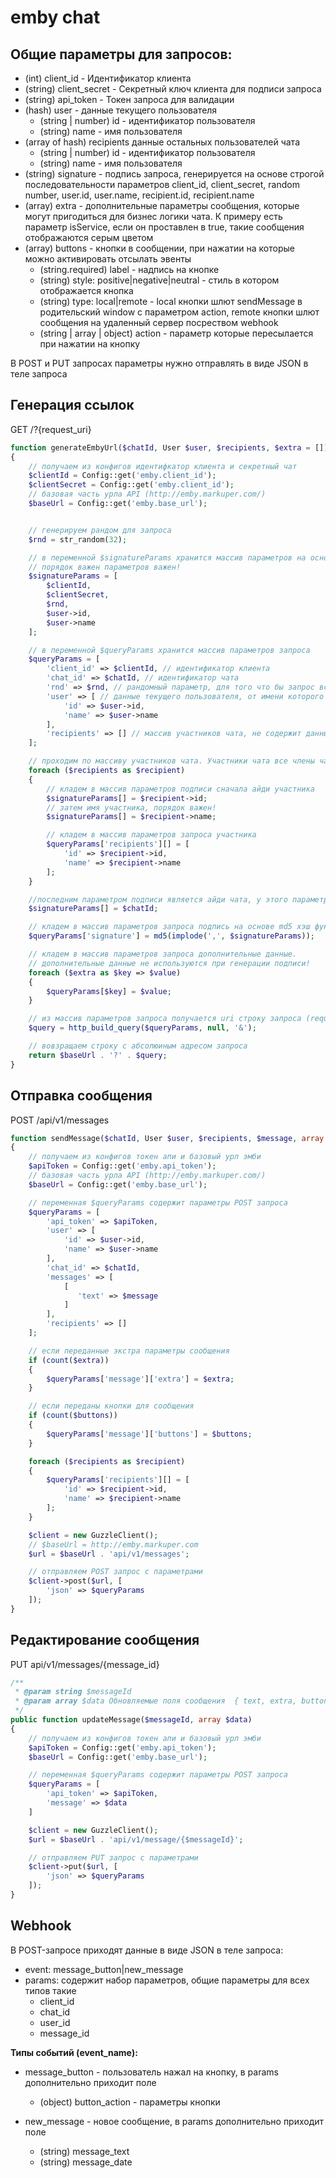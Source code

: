 # emby chat


## Общие параметры для запросов:

* (int) client_id - Идентификатор клиента
* (string) client_secret - Секретный ключ клиента для подписи запроса 
* (string) api_token - Токен запроса для валидации
* (hash) user - данные текущего пользователя
    * (string | number) id - идентификатор пользователя
    * (string) name - имя пользователя
* (array of hash) recipients данные остальных пользователей чата
    * (string | number) id - идентификатор пользователя
    * (string) name - имя пользователя
* (string) signature - подпись запроса, генерируется на основе строгой последовательности параметров client_id, client_secret, random number, user.id, user.name, recipient.id, recipient.name
* (array) extra - дополнительные параметры сообщения, которые могут пригодиться для бизнес логики чата. К примеру есть параметр isService, если он проставлен в true, такие сообщения отображаются серым цветом
* (array) buttons - кнопки в сообщении, при нажатии на которые можно активировать отсылать эвенты
    * (string.required) label - надпись на кнопке
    * (string) style: positive|negative|neutral - стиль в котором отображается кнопка
    * (string) type: local|remote - local кнопки шлют sendMessage в родительский window c параметром action, remote кнопки шлют сообщения на удаленный сервер посреством webhook
    * (string | array | object) action - параметр которые пересылается при нажатии на кнопку

В POST и PUT запросах параметры нужно отправлять в виде JSON в теле запроса

## Генерация ссылок

GET /?{request_uri}

```php
function generateEmbyUrl($chatId, User $user, $recipients, $extra = [])
{
    // получаем из конфигов идентифкатор клиента и секретный чат
    $clientId = Config::get('emby.client_id');
    $clientSecret = Config::get('emby.client_id');
    // базовая часть урла API (http://emby.markuper.com/)
    $baseUrl = Config::get('emby.base_url');


    // генерируем рандом для запроса
    $rnd = str_random(32);

    // в переменной $signatureParams хранится массив параметров на основе которых будет сгенерирована строка подписи
    // порядок важен параметров важен!
    $signatureParams = [
        $clientId,
        $clientSecret,
        $rnd,
        $user->id,
        $user->name
    ];

    // в переменной $queryParams хранится массив параметров запроса
    $queryParams = [
        'client_id' => $clientId, // идентификатор клиента
        'chat_id' => $chatId, // идентификатор чата
        'rnd' => $rnd, // рандомный параметр, для того что бы запрос всегда был с разной подписью
        'user' => [ // данные текущего пользователя, от имени которого будем писать в чат
            'id' => $user->id,
            'name' => $user->name
        ],
        'recipients' => [] // массив участников чата, не содержит данные текузего пользователя
    ];

    // проходим по массиву участников чата. Участники чата все члены чата, кроме того человека от чьего имени загружаем чат
    foreach ($recipients as $recipient)
    {
        // кладем в массив параметров подписи сначала айди участника
        $signatureParams[] = $recipient->id;
        // затем имя участника, порядок важен!
        $signatureParams[] = $recipient->name;

        // кладем в массив параметров запроса участника
        $queryParams['recipients'][] = [
            'id' => $recipient->id,
            'name' => $recipient->name
        ];
    }

    //последним параметром подписи является айди чата, у этого параметра ключ числовой
    $signatureParams[] = $chatId;

    // кладем в массив параметров запроса подпись на основе md5 хэш функции
    $queryParams['signature'] = md5(implode(',', $signatureParams));

    // кладем в массив параметров запроса дополнительные данные.
    // дополнительные данные не используются при генерации подписи!
    foreach ($extra as $key => $value)
    {
        $queryParams[$key] = $value;
    }

    // из массив параметров запроса получается uri строку запроса (request uri)
    $query = http_build_query($queryParams, null, '&');

    // вовзращаем строку с абсолюиным адресом запроса
    return $baseUrl . '?' . $query;
}
```

## Отправка сообщения

POST /api/v1/messages

```php
function sendMessage($chatId, User $user, $recipients, $message, array $extra = [], array $buttons = [])
{
    // получаем из конфигов токен апи и базовый урл эмби
    $apiToken = Config::get('emby.api_token');
    // базовая часть урла API (http://emby.markuper.com/)
    $baseUrl = Config::get('emby.base_url');

    // переменная $queryParams содержит параметры POST запроса
    $queryParams = [
        'api_token' => $apiToken,
        'user' => [
            'id' => $user->id,
            'name' => $user->name
        ],
        'chat_id' => $chatId,
        'messages' => [
            [
               'text' => $message
            ]
        ],
        'recipients' => []
    ];

    // если переданные экстра параметры сообщения
    if (count($extra))
    {
        $queryParams['message']['extra'] = $extra;
    }

    // если переданы кнопки для сообщения
    if (count($buttons))
    {
        $queryParams['message']['buttons'] = $buttons;
    }

    foreach ($recipients as $recipient)
    {
        $queryParams['recipients'][] = [
            'id' => $recipient->id,
            'name' => $recipient->name
        ];
    }

    $client = new GuzzleClient();
    // $baseUrl = http://emby.markuper.com
    $url = $baseUrl . 'api/v1/messages';

    // отправляем POST запрос с параметрами
    $client->post($url, [
        'json' => $queryParams
    ]);
}
```

## Редактирование сообщения

PUT api/v1/messages/{message_id}

```php
/**
 * @param string $messageId
 * @param array $data Обновляемые поля сообщения  { text, extra, buttons, is_deleted }
 */
public function updateMessage($messageId, array $data)
{
    // получаем из конфигов токен апи и базовый урл эмби
    $apiToken = Config::get('emby.api_token');
    $baseUrl = Config::get('emby.base_url');

    // переменная $queryParams содержит параметры POST запроса
    $queryParams = [
        'api_token' => $apiToken,
        'message' => $data
    ]

    $client = new GuzzleClient();
    $url = $baseUrl . 'api/v1/message/{$messageId}';

    // отправляем PUT запрос с параметрами
    $client->put($url, [
        'json' => $queryParams
    ]);
}
```

## Webhook

В POST-запросе приходят данные в виде JSON в теле запроса:

* event: message_button|new_message
* params: содержит набор параметров, общие параметры для всех типов такие
    * client_id
    * chat_id
    * user_id
    * message_id

**Типы событий (event_name):**

* message_button - пользователь нажал на кнопку, в params дополнительно приходит поле
    * (object) button_action - параметры кнопки

* new_message - новое сообщение, в params дополнительно приходит поле
    * (string) message_text
    * (string) message_date

